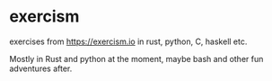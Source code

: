 # exercism
exercises from https://exercism.io in rust, python, C, haskell etc.

Mostly in Rust and python at the moment, maybe bash and other fun adventures after.
